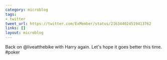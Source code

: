 ```yaml
---
category: microblog
tags:
- twitter
tweet_url: https://twitter.com/ExMember/status/216344024519413762
links: []
layout: microblog
---
```

Back on @liveatthebike with Harry again. Let's hope it goes better this time. #poker
